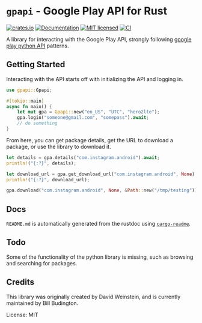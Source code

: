 # `gpapi` - Google Play API for Rust

[![crates.io](https://img.shields.io/crates/v/gpapi.svg)](https://crates.io/crates/gpapi)
[![Documentation](https://docs.rs/gpapi/badge.svg)](https://docs.rs/gpapi)
[![MIT licensed](https://img.shields.io/crates/l/gpapi.svg)](./LICENSE)
[![CI](https://github.com/Hainish/rs-google-play/actions/workflows/ci.yml/badge.svg)](https://github.com/Hainish/rs-google-play/actions/workflows/ci.yml)

A library for interacting with the Google Play API, strongly following [google play python API](https://github.com/NoMore201/googleplay-api.git) patterns.

## Getting Started

Interacting with the API starts off with initializing the API and logging in.

```rust
use gpapi::Gpapi;

#[tokio::main]
async fn main() {
    let mut gpa = Gpapi::new("en_US", "UTC", "hero2lte");
    gpa.login("someone@gmail.com", "somepass").await;
    // do something
}
```

From here, you can get package details, get the URL to download a package, or use the library to download it.

```rust
let details = gpa.details("com.instagram.android").await;
println!("{:?}", details);

let download_url = gpa.get_download_url("com.instagram.android", None).await;
println!("{:?}", download_url);

gpa.download("com.instagram.android", None, &Path::new("/tmp/testing")).await;
```

## Docs

`README.md` is automatically generated from the rustdoc using [`cargo-readme`](https://crates.io/crates/cargo-readme).

## Todo

Some of the functionality of the python library is missing, such as browsing and searching for packages.

## Credits

This library was originally created by David Weinstein, and is currently maintained by Bill Budington.

License: MIT
